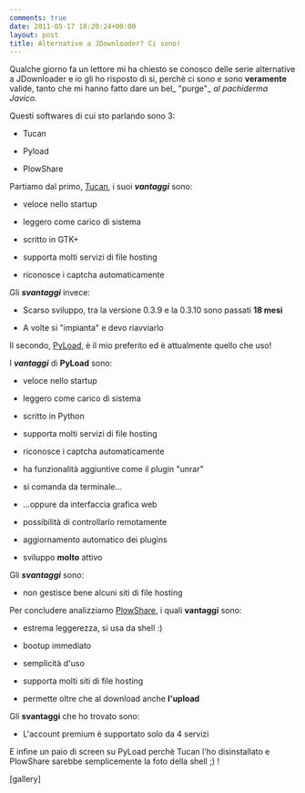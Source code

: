 ```yaml
---
comments: true
date: 2011-05-17 18:20:24+00:00
layout: post
title: Alternative a JDownloader? Ci sono!
---
```


Qualche giorno fa un lettore mi ha chiesto se conosco delle serie alternative a JDownloader e io gli ho risposto di si, perchè ci sono e sono **veramente** valide, tanto che mi hanno fatto dare un bel_ "purge"_ _al pachiderma Javico._

Questi softwares di cui sto parlando sono 3:



	
  * Tucan

	
  * Pyload

	
  * PlowShare


<!-- more -->

Partiamo dal primo, [Tucan](http://www.tucaneando.com/), i suoi _**vantaggi**_ sono:



	
  * veloce nello startup

	
  * leggero come carico di sistema

	
  * scritto in GTK+

	
  * supporta molti servizi di file hosting

	
  * riconosce i captcha automaticamente


Gli _**svantaggi**_ invece:



	
  * Scarso sviluppo, tra la versione 0.3.9 e la 0.3.10 sono passati **18 mesi**

	
  * A volte si "impianta" e devo riavviarlo


Il secondo, [PyLoad](http://pyload.org/), è il mio preferito ed è attualmente quello che uso!

I **_vantaggi_** di **PyLoad** sono:



	
  * veloce nello startup

	
  * leggero come carico di sistema

	
  * scritto in Python

	
  * supporta molti servizi di file hosting

	
  * riconosce i captcha automaticamente

	
  * ha funzionalità aggiuntive come il plugin "unrar"

	
  * si comanda da terminale...

	
  * ...oppure da interfaccia grafica web

	
  * possibilità di controllarlo remotamente

	
  * aggiornamento automatico dei plugins

	
  * sviluppo **molto** attivo


Gli **_svantaggi_** sono:



	
  * non gestisce bene alcuni siti di file hosting


Per concludere analizziamo [PlowShare](http://code.google.com/p/plowshare), i quali **vantaggi** sono:



	
  * estrema leggerezza, si usa da shell :)

	
  * bootup immediato

	
  * semplicità d'uso

	
  * supporta molti siti di file hosting

	
  * permette oltre che al download anche **l'upload**


Gli **svantaggi** che ho trovato sono:



	
  * L'account premium è supportato solo da 4 servizi


E infine un paio di screen su PyLoad perchè Tucan l'ho disinstallato e PlowShare sarebbe semplicemente la foto della shell ;) !

[gallery]


